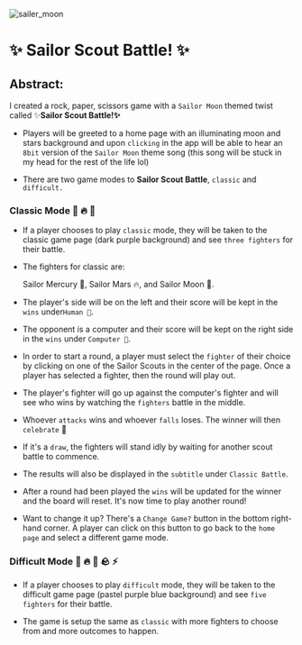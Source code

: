 ![sailer_moon](https://user-images.githubusercontent.com/108706408/192653625-95d62b30-ba38-495a-8ad5-02355e8c2fdc.gif) 
# ✨ Sailor Scout Battle! ✨


## Abstract: 

I created a rock, paper, scissors game with a `Sailor Moon` themed twist called ✨**Sailor Scout Battle!✨**

- Players will be greeted to a home page with an illuminating moon and stars background and upon  `clicking` in the app will be able to hear an `8bit` version of the `Sailor Moon` theme song (this song will be stuck in my head for the rest of the life lol)

- There are two game modes to **Sailor Scout Battle**, `classic` and `difficult.`

### Classic Mode 🌊 🔥 🌙

- If a player chooses to play `classic` mode, they will be taken to the classic game page (dark purple background) and see `three fighters` for their battle. 

- The fighters for classic are:

    Sailor Mercury 🌊, 
    Sailor Mars 🔥, 
    and Sailor Moon 🌙. 

- The player's side will be on the left and their score will be kept in the `wins` under`Human 🌙`. 

- The opponent is a computer and their score will be kept on the right side in the `wins` under `Computer 👾`. 

- In order to start a round, a player must select the `fighter` of their choice by clicking on one of the Sailor Scouts in the center of the page. Once a player has selected a fighter, then the round will play out. 

- The player's fighter will go up against the computer's fighter and will see who wins by watching the `fighters` battle in the middle. 

- Whoever `attacks` wins and whoever `falls` loses. The winner will then `celebrate` 🎉 

- If it's a `draw`, the fighters will stand idly by waiting for another scout battle to commence. 

- The results will also be displayed in the `subtitle` under `Classic Battle`.

- After a round had been played the `wins` will be updated for the winner and the board will reset. It's now time to play another round!

- Want to change it up? There's a `Change Game?` button in the bottom right-hand corner. A player can click on this button to go back to the `home page` and select a different game mode.

### Difficult Mode 🌊 🔥 🌙 🪨 ⚡️

- If a player chooses to play `difficult` mode, they will be taken to the difficult game page (pastel purple blue background) and see `five fighters` for their battle. 

- The game is setup the same as `classic` with more fighters to choose from and more outcomes to happen.
